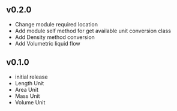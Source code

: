 ## v0.2.0
* Change module required location
* Add module self method for get available unit conversion class
* Add Density method conversion
* Add Volumetric liquid flow

## v0.1.0
* initial release
* Length Unit
* Area Unit
* Mass Unit
* Volume Unit
